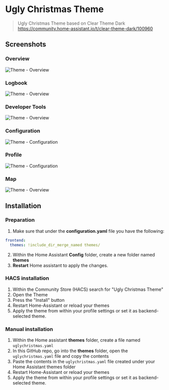 # Ugly Christmas Theme
> Ugly Christmas Theme based on Clear Theme Dark https://community.home-assistant.io/t/clear-theme-dark/100960

## Screenshots
### Overview
![Theme - Overview](https://raw.githubusercontent.com/houtknots/UglyChristmas-Theme/master/docs/theme-overview.png)
### Logbook
![Theme - Overview](https://raw.githubusercontent.com/houtknots/UglyChristmas-Theme/master/docs/theme-logbook.png)
### Developer Tools
![Theme - Overview](https://raw.githubusercontent.com/houtknots/UglyChristmas-Theme/master/docs/theme-developer-tools.png)
### Configuration
![Theme - Configuration](https://raw.githubusercontent.com/houtknots/UglyChristmas-Theme/master/docs/theme-configuration.png)
### Profile
![Theme - Configuration](https://raw.githubusercontent.com/houtknots/UglyChristmas-Theme/master/docs/theme-profile.png)
### Map
![Theme - Overview](https://raw.githubusercontent.com/houtknots/UglyChristmas-Theme/master/docs/theme-map.png)

## Installation

### Preparation
1. Make sure that under the **configuration.yaml** file you have the following:

```yaml
frontend:
  themes: !include_dir_merge_named themes/
```

2. Within the Home Assistant **Config** folder, create a new folder named **themes**
3. **Restart** Home assistant to apply the changes.

### HACS installation
1. Within the Community Store (HACS) search for "Ugly Christmas Theme"
2. Open the Theme
3. Press the "Install" button
4. Restart Home-Assistant or reload your themes
5. Apply the theme from within your profile settings or set it as backend-selected theme.

### Manual installation
1. Within the Home assistant **themes** folder, create a file named `uglychristmas.yaml`
2. In this GitHub repo, go into the **themes** folder, open the `uglychristmas.yaml` file and copy the contents
3. Paste the contents in the `uglychristmas.yaml` file created under your Home Assistant themes folder
4. Restart Home-Assistant or reload your themes
5. Apply the theme from within your profile settings or set it as backend-selected theme.
